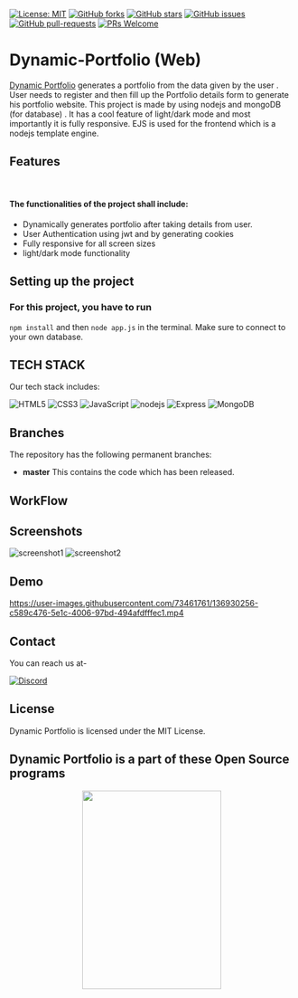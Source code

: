 [![License: MIT](https://img.shields.io/badge/License-MIT-yellow.svg)](https://opensource.org/licenses/MIT)
[![GitHub forks](https://img.shields.io/github/forks/jawed321/dynamic-portfolio?style=social)](https://github.com/jawed321/dynamic-portfolio/network/members)
[![GitHub stars](https://img.shields.io/github/stars/jawed321/dynamic-portfolio?style=social)](https://github.com/jawed321/dynamic-portfolio/stargazers)
[![GitHub issues](https://img.shields.io/github/issues/Spectrum-CETB/LesKollab.svg)](https://gitHub.com/Naereen/jawed321/dynamic-portfolio/issues/)
[![GitHub pull-requests](https://img.shields.io/github/issues-pr/Spectrum-CETB/LesKollab.svg)](https://GitHub.com/jawed321/dynamic-portfolio/pull/)
[![PRs Welcome](https://img.shields.io/badge/PRs-welcome-brightgreen.svg?style=flat-square)](http://makeapullrequest.com)


# Dynamic-Portfolio (Web)

[Dynamic Portfolio](https://github.com/jawed321/dynamic-portfolio) generates a portfolio from the data given by the user . User needs to register and then fill up the Portfolio details form to generate his portfolio website. This project is made by using nodejs and mongoDB (for database) . It has a cool feature of light/dark mode and most importantly it is fully responsive. EJS is used for the frontend which is a nodejs template engine.

## Features



<br/>
<h4>The functionalities of the project shall include: </h4>
<ul>
<li>Dynamically generates portfolio after taking details from user.</li>
 <li>User Authentication using jwt and by generating cookies</li>
 <li>Fully responsive for all screen sizes</li>
 <li>light/dark mode functionality</li>
</ul>

## Setting up the project

### For this project, you have to run 
```npm install``` and then ```node app.js``` in the terminal. Make sure to connect to your own database.


## TECH STACK

Our tech stack includes:

<img alt="HTML5" src="https://img.shields.io/badge/html5%20-%23E34F26.svg?&style=for-the-badge&logo=html5&logoColor=white"/>  <img alt="CSS3" src="https://img.shields.io/badge/css3%20-%231572B6.svg?&style=for-the-badge&logo=css3&logoColor=white"/> <img alt="JavaScript" src="https://img.shields.io/badge/javascript%20-%23323330.svg?&style=for-the-badge&logo=javascript&logoColor=%23F7DF1E"/> <img alt="nodejs" src="https://img.shields.io/badge/nodejs%20-%231572B6.svg?&style=for-the-badge&logo=nodejs&logoColor=white"/> <img alt="Express" src="https://img.shields.io/badge/express-%23777BB4.svg?&style=for-the-badge&logo=express&logoColor=white"/> <img alt="MongoDB" src="https://img.shields.io/badge/mongodb%20-%23E34F26.svg?&style=for-the-badge&logo=mongodb&logoColor=white"/> 


## Branches

The repository has the following permanent branches:

 * **master** This contains the code which has been released.

## WorkFlow




## Screenshots

 <img alt="screenshot1" src="https://user-images.githubusercontent.com/73461761/136884785-8c40650f-036b-41a3-80d3-684fc7d588e4.jpg" /> 
 <img alt="screenshot2" src="https://user-images.githubusercontent.com/73461761/136885326-f43e145c-54c1-425c-8d09-61f1945ac6f3.jpg" /> 
 
## Demo

https://user-images.githubusercontent.com/73461761/136930256-c589c476-5e1c-4006-97bd-494afdfffec1.mp4

## Contact

You can reach us at-

[<img alt="Discord" src="https://cdn.discordapp.com/attachments/878682402564751401/889109868500369418/discord.png"/>](https://discord.gg/dynatWbBaP)

## License

Dynamic Portfolio is licensed under the MIT License. 

## Dynamic Portfolio is a part of these Open Source programs

<p align="center">
 <a>
 <img  width="70%" height="30%" src="https://camo.githubusercontent.com/120101a42f86c55c2c96ca3c2bc49e067997c4471e57ed2e2a6f188ee1e78c2b/68747470733a2f2f6861636b746f626572666573742e6469676974616c6f6365616e2e636f6d2f5f6e7578742f696d672f6c6f676f2d6861636b746f626572666573742d66756c6c322e616131653964392e737667">

 
</p>

</br>

